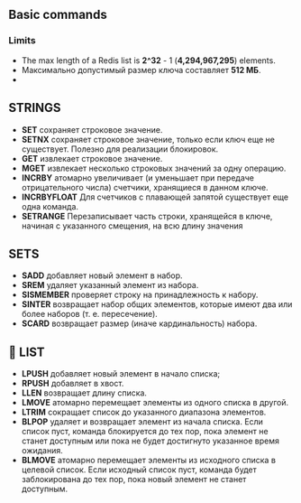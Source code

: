 ## Basic commands 

### Limits
* The max length of a Redis list is **2^32** - 1 (**4,294,967,295**) elements.  
* Максимально допустимый размер ключа составляет **512 МБ**.
* 

## STRINGS  
* **SET** сохраняет строковое значение.  
* **SETNX** сохраняет строковое значение, только если ключ еще не существует. Полезно для реализации блокировок.  
* **GET** извлекает строковое значение.    
* **MGET** извлекает несколько строковых значений за одну операцию.  
* **INCRBY** атомарно увеличивает (и уменьшает при передаче отрицательного числа) счетчики, хранящиеся в данном ключе.  
* **INCRBYFLOAT** Для счетчиков с плавающей запятой существует еще одна команда. 
* **SETRANGE** Перезаписывает часть строки, хранящейся в ключе, начиная с указанного смещения, на всю длину значения    

## SETS
* **SADD** добавляет новый элемент в набор. 
* **SREM** удаляет указанный элемент из набора.  
* **SISMEMBER** проверяет строку на принадлежность к набору. 
* **SINTER** возвращает набор общих элементов, которые имеют два или более наборов (т. е. пересечение).    
* **SCARD** возвращает размер (иначе кардинальность) набора.    


## 📄 LIST  
* **LPUSH** добавляет новый элемент в начало списка;    
* **RPUSH** добавляет в хвост.  
* **LLEN** возвращает длину списка.  
* **LMOVE** атомарно перемещает элементы из одного списка в другой.  
* **LTRIM** сокращает список до указанного диапазона элементов. 
* **BLPOP** удаляет и возвращает элемент из начала списка. Если список пуст, команда блокируется до тех пор, пока элемент не станет доступным или пока не будет достигнуто указанное время ожидания.     
* **BLMOVE** атомарно перемещает элементы из исходного списка в целевой список. Если исходный список пуст, команда будет заблокирована до тех пор, пока новый элемент не станет доступным.  




